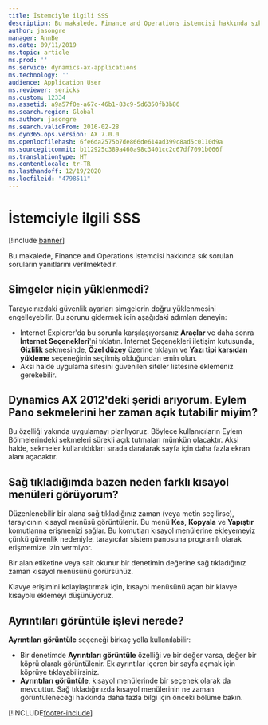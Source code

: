 ```yaml
---
title: İstemciyle ilgili SSS
description: Bu makalede, Finance and Operations istemcisi hakkında sık sorulan soruların yanıtlarını verilmektedir.
author: jasongre
manager: AnnBe
ms.date: 09/11/2019
ms.topic: article
ms.prod: ''
ms.service: dynamics-ax-applications
ms.technology: ''
audience: Application User
ms.reviewer: sericks
ms.custom: 12334
ms.assetid: a9a57f0e-a67c-46b1-83c9-5d6350fb3b86
ms.search.region: Global
ms.author: jasongre
ms.search.validFrom: 2016-02-28
ms.dyn365.ops.version: AX 7.0.0
ms.openlocfilehash: 6fe6da2575b7de866de614ad399c8ad5c0110d9a
ms.sourcegitcommit: b112925c389a460a98c3401cc2c67df7091b066f
ms.translationtype: HT
ms.contentlocale: tr-TR
ms.lasthandoff: 12/19/2020
ms.locfileid: "4798511"
---
```

# <a name="client-faq"></a>İstemciyle ilgili SSS

[!include [banner](../includes/banner.md)]

Bu makalede, Finance and Operations istemcisi hakkında sık sorulan soruların yanıtlarını verilmektedir.

## <a name="why-arent-symbols-loaded"></a>Simgeler niçin yüklenmedi?

Tarayıcınızdaki güvenlik ayarları simgelerin doğru yüklenmesini engelleyebilir. Bu sorunu gidermek için aşağıdaki adımları deneyin:

- Internet Explorer'da bu sorunla karşılaşıyorsanız **Araçlar** ve daha sonra **İnternet Seçenekleri**'ni tıklatın. İnternet Seçenekleri iletişim kutusunda, **Gizlilik** sekmesinde, **Özel düzey** üzerine tıklayın ve **Yazı tipi karşıdan yükleme** seçeneğinin seçilmiş olduğundan emin olun.
- Aksi halde uygulama sitesini güvenilen siteler listesine eklemeniz gerekebilir.

## <a name="i-miss-the-ribbon-from-dynamics-ax-2012-can-i-keep-action-pane-tabs-open-all-the-time"></a>Dynamics AX 2012'deki şeridi arıyorum. Eylem Pano sekmelerini her zaman açık tutabilir miyim?

Bu özelliği yakında uygulamayı planlıyoruz. Böylece kullanıcıların Eylem Bölmelerindeki sekmeleri sürekli açık tutmaları mümkün olacaktır. Aksi halde, sekmeler kullanıldıkları sırada daralarak sayfa için daha fazla ekran alanı açacaktır.

## <a name="why-do-i-sometimes-see-different-shortcut-menus-when-i-right-click"></a>Sağ tıkladığımda bazen neden farklı kısayol menüleri görüyorum?

Düzenlenebilir bir alana sağ tıkladığınız zaman (veya metin seçilirse), tarayıcının kısayol menüsü görüntülenir. Bu menü **Kes**, **Kopyala** ve **Yapıştır** komutlarına erişmenizi sağlar. Bu komutları kısayol menülerine ekleyemeyiz çünkü güvenlik nedeniyle, tarayıcılar sistem panosuna programlı olarak erişmemize izin vermiyor.

Bir alan etiketine veya salt okunur bir denetimin değerine sağ tıkladığınız zaman kısayol menüsünü görürsünüz.

Klavye erişimini kolaylaştırmak için, kısayol menüsünü açan bir klavye kısayolu eklemeyi düşünüyoruz.

## <a name="where-is-the-view-details-functionality"></a>Ayrıntıları görüntüle işlevi nerede?

**Ayrıntıları görüntüle** seçeneği birkaç yolla kullanılabilir:

- Bir denetimde **Ayrıntıları görüntüle** özelliği ve bir değer varsa, değer bir köprü olarak görüntülenir. Ek ayrıntılar içeren bir sayfa açmak için köprüye tıklayabilirsiniz.
- **Ayrıntıları görüntüle**, kısayol menülerinde bir seçenek olarak da mevcuttur. Sağ tıkladığınızda kısayol menülerinin ne zaman görüntüleneceği hakkında daha fazla bilgi için önceki bölüme bakın.


[!INCLUDE[footer-include](../../../includes/footer-banner.md)]